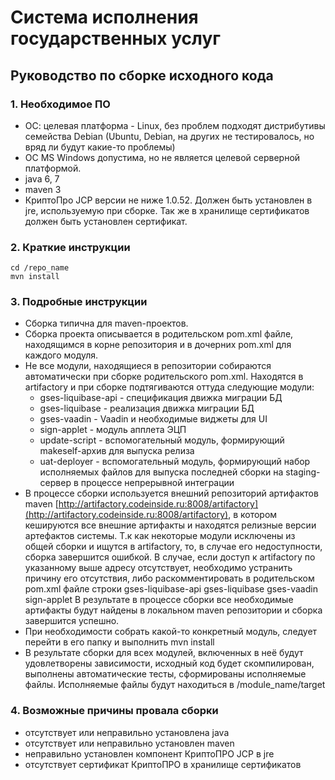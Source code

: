 # Система исполнения государственных услуг

## Руководство по сборке исходного кода

### 1. Необходимое ПО

* ОС: целевая платформа - Linux, без проблем подходят дистрибутивы семейства Debian (Ubuntu, Debian, на других не тестировалось, но вряд ли будут какие-то проблемы) 
* ОС MS Windows допустима, но не является целевой серверной платформой.
* java 6, 7
* maven 3
* КриптоПро JCP версии не ниже 1.0.52. Должен быть установлен в jre, используемую при сборке. Так же в хранилище сертификатов должен быть установлен сертификат.

### 2. Краткие инструкции

    cd /repo_name
    mvn install

### 3. Подробные инструкции
* Сборка типична для maven-проектов. 
* Сборка проекта описывается в родительском pom.xml файле, находящимся в корне репозитория и в дочерних pom.xml для каждого модуля.
* Не все модули, находящиеся в репозитории собираются автоматически при сборке родительского pom.xml. Находятся в artifactory и при сборке подтягиваются оттуда следующие модули:
	* gses-liquibase-api - спецификация движка миграции БД
	* gses-liquibase - реализация движка миграции БД
	* gses-vaadin - Vaadin и необходимые виджеты для UI
	* sign-applet - модуль апплета ЭЦП
	* update-script - вспомогательный модуль, формирующий makeself-архив для выпуска релиза
	* uat-deployer - вспомогательный модуль, формирующий набор исполняемых файлов для выпуска последней сборки на staging-сервер в процессе непрерывной интеграции
* В процессе сборки используется внешний репозиторий артифактов maven [http://artifactory.codeinside.ru:8008/artifactory](http://artifactory.codeinside.ru:8008/artifactory), в котором кешируются все внешние артифакты и находятся релизные версии артефактов системы. Т.к как некоторые модули исключены из общей сборки и ищутся в artifactory, то, в случае его недоступности, сборка завершится ошибкой. В случае, если доступ к artifactory по указанному выше адресу отсутствует, необходимо устранить причину его отсутствия, либо раскомментировать в родительском pom.xml файле строки 
        <module>gses-liquibase-api</module>
        <module>gses-liquibase</module>
        <module>gses-vaadin</module>
        <module>sign-applet</module> 
  В результате в процессе сборки все необходимые артифакты будут найдены в локальном maven 	репозитории и сборка завершится успешно.
* При необходимости собрать какой-то конкретный модуль, следует перейти в его папку и выполнить 
		mvn install
* В результате сборки для всех модулей, включенных в неё будут удовлетворены зависимости, исходный код будет скомпилирован, выполнены автоматические тесты, сформированы исполняемые файлы. Исполняемые файлы будут находиться в /module_name/target

### 4. Возможные причины провала сборки
* отсутствует или неправильно установлена java
* отсутствует или неправильно установлен maven
* неправильно установлен компонент КриптоПРО JCP в jre
* отсутствует сертификат КриптоПРО в хранилище сертификатов
